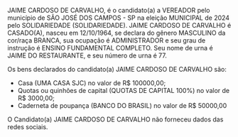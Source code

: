JAIME CARDOSO DE CARVALHO, é o candidato(a) a VEREADOR pelo município de SÃO JOSÉ DOS CAMPOS - SP na eleição MUNICIPAL de 2024 pelo SOLIDARIEDADE (SOLIDARIEDADE). JAIME CARDOSO DE CARVALHO é CASADO(A), nasceu em 12/10/1964, se declara do gênero MASCULINO da cor/raça BRANCA, sua ocupação é ADMINISTRADOR e seu grau de instrução é ENSINO FUNDAMENTAL COMPLETO. Seu nome de urna é JAIME DO RESTAURANTE, e seu número de urna é 77.

Os bens declarados do candidato(a) JAIME CARDOSO DE CARVALHO são: 
- Casa (UMA CASA  SJC) no valor de R$ 100000,00;
- Quotas ou quinhões de capital (QUOTAS DE CAPITAL 100%) no valor de R$ 3000,00;
- Caderneta de poupança (BANCO DO BRASIL) no valor de R$ 50000,00

O Candidato(a) JAIME CARDOSO DE CARVALHO não forneceu dados das redes sociais.